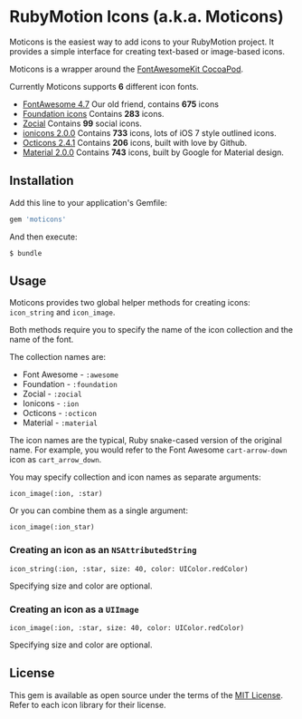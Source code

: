 # RubyMotion Icons (a.k.a. Moticons)

Moticons is the easiest way to add icons to your RubyMotion project. It provides a simple interface for creating text-based or image-based icons.

Moticons is a wrapper around the [FontAwesomeKit CocoaPod](https://github.com/PrideChung/FontAwesomeKit).

Currently Moticons supports **6** different icon fonts.

- [FontAwesome 4.7](http://fontawesome.io) Our old friend, contains **675** icons
- [Foundation icons](http://zurb.com/playground/foundation-icon-fonts-3) Contains **283** icons.
- [Zocial](http://zocial.smcllns.com/) Contains **99** social icons.
- [ionicons 2.0.0](http://ionicons.com/) Contains **733** icons, lots of iOS 7 style outlined icons.
- [Octicons 2.4.1](https://octicons.github.com/) Contains **206** icons, built with love by Github.
- [Material 2.0.0](https://google.github.io/material-design-icons/) Contains **743** icons, built by Google for Material design.


## Installation

Add this line to your application's Gemfile:

```ruby
gem 'moticons'
```

And then execute:

    $ bundle

## Usage

Moticons provides two global helper methods for creating icons: `icon_string` and `icon_image`.

Both methods require you to specify the name of the icon collection and the name of the font.

The collection names are:

* Font Awesome - `:awesome`
* Foundation - `:foundation`
* Zocial - `:zocial`
* Ionicons - `:ion`
* Octicons - `:octicon`
* Material - `:material`

The icon names are the typical, Ruby snake-cased version of the original name. For example, you would refer to the Font Awesome `cart-arrow-down` icon as `cart_arrow_down`.

You may specify collection and icon names as separate arguments:

    icon_image(:ion, :star)

Or you can combine them as a single argument:

    icon_image(:ion_star)

### Creating an icon as an `NSAttributedString`

    icon_string(:ion, :star, size: 40, color: UIColor.redColor)

Specifying size and color are optional.

### Creating an icon as a `UIImage`

    icon_image(:ion, :star, size: 40, color: UIColor.redColor)

Specifying size and color are optional.


## License

This gem is available as open source under the terms of the [MIT License](http://opensource.org/licenses/MIT). Refer to each icon library for their license.

